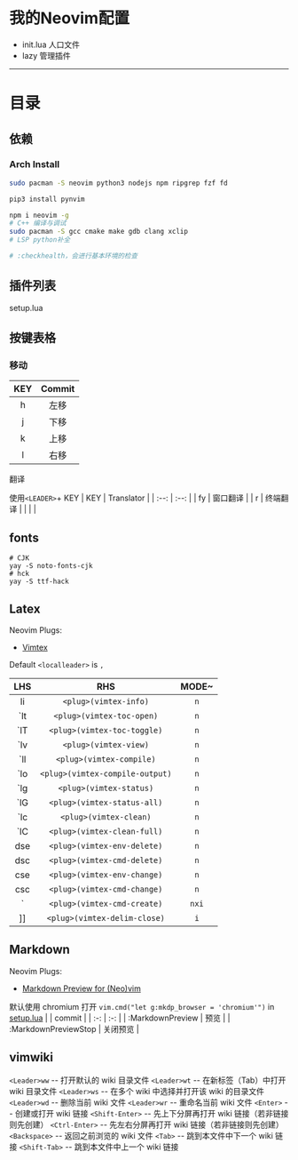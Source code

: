 # 我的**Neovim**配置
- init.lua 人口文件
- lazy 管理插件

---
# 目录

## 依赖
### Arch Install
```bash
sudo pacman -S neovim python3 nodejs npm ripgrep fzf fd

pip3 install pynvim

npm i neovim -g
# C++ 编译与调试
sudo pacman -S gcc cmake make gdb clang xclip
# LSP python补全

# :checkhealth，会进行基本环境的检查

```

## 插件列表
setup.lua

## 按键表格
### 移动

| KEY  | Commit |
| :--: | :--:   |
| h    | 左移   |
| j    | 下移   |
| k    | 上移   |
| l    | 右移   |

翻译

使用`<LEADER>`+ KEY 
| KEY  | Translator |
| :--: | :--:       |
| fy   | 窗口翻译   |
| r    | 终端翻译   |
|      |            |

## fonts


```shell 
# CJK
yay -S noto-fonts-cjk 
# hck
yay -S ttf-hack

```

## Latex
Neovim Plugs:
-	[Vimtex](https://github.com/lervag/vimtex)

Default `<localleader>` is `,`

| LHS             | RHS                           | MODE~ |
| :-:             | :-:                           | :-:   |
| <localleader>li | `<plug>(vimtex-info)`           | `n`   |
| `<localleader>lt | `<plug>(vimtex-toc-open)`       | `n`   |
| `<localleader>lT | `<plug>(vimtex-toc-toggle)`     | `n`   |
| `<localleader>lv | `<plug>(vimtex-view)`           | `n`   |
| `<localleader>ll | `<plug>(vimtex-compile)`        | `n`   |
| `<localleader>lo | `<plug>(vimtex-compile-output)` | `n`   |
| `<localleader>lg | `<plug>(vimtex-status)`         | `n`   |
| `<localleader>lG | `<plug>(vimtex-status-all)`     | `n`   |
| `<localleader>lc | `<plug>(vimtex-clean)`          | `n`   |
| `<localleader>lC | `<plug>(vimtex-clean-full)`     | `n`   |
| dse             | `<plug>(vimtex-env-delete)`     | `n`   |
| dsc             | `<plug>(vimtex-cmd-delete)`     | `n`   |
| cse             | `<plug>(vimtex-env-change)`     | `n`   |
| csc             | `<plug>(vimtex-cmd-change)`     | `n`   |
| `<F7>           | `<plug>(vimtex-cmd-create)`     | `nxi` |
| ]]              | `<plug>(vimtex-delim-close)`    | `i`   |



## Markdown
Neovim Plugs:
-	[Markdown Preview for (Neo)vim](https://github.com/iamcco/markdown-preview.nvim)

默认使用 chromium 打开
`vim.cmd("let g:mkdp_browser = 'chromium'")` in [setup.lua](./lua/setup.lua)
|        <cmd>         |  commit  |
|         :-:          |   :-:    |
|   :MarkdownPreview   |   预览   |
| :MarkdownPreviewStop | 关闭预览 |

## vimwiki

`<Leader>ww` -- 打开默认的 wiki 目录文件
`<Leader>wt` -- 在新标签（Tab）中打开 wiki 目录文件
`<Leader>ws` -- 在多个 wiki 中选择并打开该 wiki 的目录文件
`<Leader>wd` -- 删除当前 wiki 文件
`<Leader>wr` -- 重命名当前 wiki 文件
`<Enter>` -- 创建或打开 wiki 链接
`<Shift-Enter>` -- 先上下分屏再打开 wiki 链接（若非链接则先创建）
`<Ctrl-Enter>` -- 先左右分屏再打开 wiki 链接（若非链接则先创建）
`<Backspace>` -- 返回之前浏览的 wiki 文件
`<Tab>` -- 跳到本文件中下一个 wiki 链接
`<Shift-Tab>` -- 跳到本文件中上一个 wiki 链接
